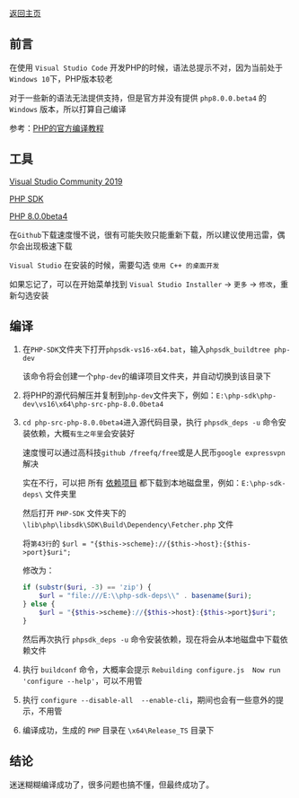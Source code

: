 [返回主页](../../../README.md)

## 前言

在使用 `Visual Studio Code` 开发PHP的时候，语法总提示不对，因为当前处于 `Windows 10`下，PHP版本较老

对于一些新的语法无法提供支持，但是官方并没有提供 `php8.0.0.beta4` 的 `Windows` 版本，所以打算自己编译

参考：[PHP的官方编译教程](https://wiki.php.net/internals/windows/stepbystepbuild_sdk_2)

## 工具

[Visual Studio Community 2019](https://visualstudio.microsoft.com/zh-hans/vs/)

[PHP SDK](https://github.com/Microsoft/php-sdk-binary-tools)

[PHP 8.0.0beta4](https://github.com/php/php-src/releases)

在`Github`下载速度慢不说，很有可能失败只能重新下载，所以建议使用迅雷，偶尔会出现极速下载

`Visual Studio` 在安装的时候，需要勾选 `使用 C++ 的桌面开发`

如果忘记了，可以在开始菜单找到 `Visual Studio Installer` -> `更多` -> `修改`，重新勾选安装

## 编译

1. 在`PHP-SDK`文件夹下打开`phpsdk-vs16-x64.bat`，输入`phpsdk_buildtree php-dev`

    该命令将会创建一个`php-dev`的编译项目文件夹，并自动切换到该目录下

2. 将PHP的源代码解压并复制到`php-dev`文件夹下，例如：`E:\php-sdk\php-dev\vs16\x64\php-src-php-8.0.0beta4`

3. `cd php-src-php-8.0.0beta4`进入源代码目录，执行 `phpsdk_deps -u` 命令安装依赖，大概`有生之年里`会安装好

    速度慢可以通过高科技`github /freefq/free`或是人民币`google expressvpn`解决

    实在不行，可以把 所有 [依赖项目](https://windows.php.net/downloads/php-sdk/deps/vs16/x64/) 都下载到本地磁盘里，例如：`E:\php-sdk-deps\` 文件夹里

    然后打开 `PHP-SDK` 文件夹下的 `\lib\php\libsdk\SDK\Build\Dependency\Fetcher.php` 文件

    将`第43行`的 `$url = "{$this->scheme}://{$this->host}:{$this->port}$uri";`

    修改为：

    ```php
    if (substr($uri, -3) == 'zip') {
        $url = "file:///E:\\php-sdk-deps\\" . basename($uri);
    } else {
        $url = "{$this->scheme}://{$this->host}:{$this->port}$uri";
    }
    ```

    然后再次执行 `phpsdk_deps -u` 命令安装依赖，现在将会从本地磁盘中下载依赖文件

4. 执行 `buildconf` 命令，大概率会提示 `Rebuilding configure.js  Now run 'configure --help'`，可以不用管

5. 执行 `configure --disable-all  --enable-cli`，期间也会有一些意外的提示，不用管

6. 编译成功，生成的 `PHP` 目录在 `\x64\Release_TS` 目录下

## 结论

迷迷糊糊编译成功了，很多问题也搞不懂，但最终成功了。